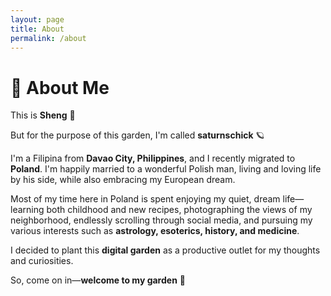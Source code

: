 ```yaml
---
layout: page
title: About
permalink: /about
---
```

# 🌱 About Me

This is **Sheng** 🍓  

But for the purpose of this garden, I'm called **saturnschick** 🪐  

I'm a Filipina from **Davao City, Philippines**, and I recently migrated to **Poland**. I'm happily married to a wonderful Polish man, living and loving life by his side, while also embracing my European dream.  

Most of my time here in Poland is spent enjoying my quiet, dream life—learning both childhood and new recipes, photographing the views of my neighborhood, endlessly scrolling through social media, and pursuing my various interests such as **astrology, esoterics, history, and medicine**.  

I decided to plant this **digital garden** as a productive outlet for my thoughts and curiosities.  

So, come on in—**welcome to my garden** 🌸
